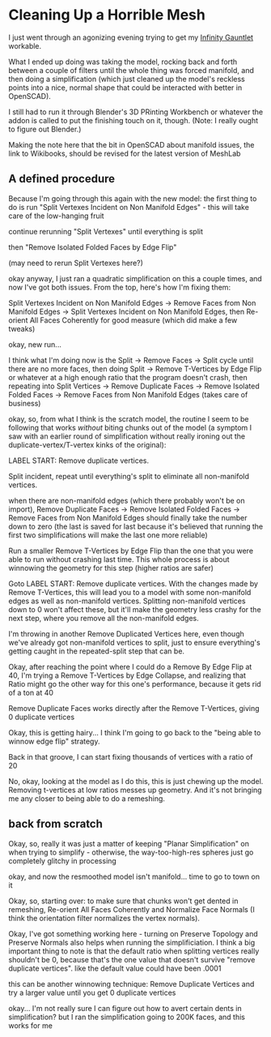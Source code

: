 # Cleaning Up a Horrible Mesh

I just went through an agonizing evening trying to get my [Infinity Gauntlet][] workable.

[Infinity Gauntlet]: 2s3yy-78sq8-v79dk-zfbfy-3n1cv

What I ended up doing was taking the model, rocking back and forth between a couple of filters until the whole thing was forced manifold, and then doing a simplification (which just cleaned up the model's reckless points into a nice, normal shape that could be interacted with better in OpenSCAD).

I still had to run it through Blender's 3D PRinting Workbench or whatever the addon is called to put the finishing touch on it, though. (Note: I really ought to figure out Blender.)

Making the note here that the bit in OpenSCAD about manifold issues, the link to Wikibooks, should be revised for the latest version of MeshLab

## A defined procedure

Because I'm going through this again with the new model: the first thing to do is run "Split Vertexes Incident on Non Manifold Edges" - this will take care of the low-hanging fruit

continue rerunning "Split Vertexes" until everything is split

then "Remove Isolated Folded Faces by Edge Flip"

(may need to rerun Split Vertexes here?)

okay anyway, I just ran a quadratic simplification on this a couple times, and now I've got both issues. From the top, here's how I'm fixing them:

Split Vertexes Incident on Non Manifold Edges -> Remove Faces from Non Manifold Edges ->
Split Vertexes Incident on Non Manifold Edges, then Re-orient All Faces Coherently for good measure (which did make a few tweaks)

okay, new run...

I think what I'm doing now is the Split -> Remove Faces -> Split cycle until there are no more faces, then doing Split -> Remove T-Vertices by Edge Flip or whatever at a high enough ratio that the program doesn't crash, then repeating into Split Vertices -> Remove Duplicate Faces -> Remove Isolated Folded Faces -> Remove Faces from Non Manifold Edges (takes care of business)

okay, so, from what I think is the scratch model, the routine I seem to be following that works *without* biting chunks out of the model (a symptom I saw with an earlier round of simplification without really ironing out the duplicate-vertex/T-vertex kinks of the original):

LABEL START: Remove duplicate vertices.

Split incident, repeat until everything's split to eliminate all non-manifold vertices.

when there are non-manifold edges (which there probably won't be on import), Remove Duplicate Faces -> Remove Isolated Folded Faces -> Remove Faces from Non Manifold Edges should finally take the number down to zero (the last is saved for last because it's believed that running the first two simplifications will make the last one more reliable)

Run a smaller Remove T-Vertices by Edge Flip than the one that you were able to run without crashing last time. This whole process is about winnowing the geometry for this step (higher ratios are safer)

Goto LABEL START: Remove duplicate vertices. With the changes made by Remove T-Vertices, this will lead you to a model with some non-manifold edges as well as non-manifold vertices. Splitting non-manifold vertices down to 0 won't affect these, but it'll make the geometry less crashy for the next step, where you remove all the non-manifold edges.

I'm throwing in another Remove Duplicated Vertices here, even though we've already got non-manifold vertices to split, just to ensure everything's getting caught in the repeated-split step that can be.

Okay, after reaching the point where I could do a Remove By Edge Flip at 40, I'm trying a Remove T-Vertices by Edge Collapse, and realizing that Ratio might go the other way for this one's performance, because it gets rid of a ton at 40

Remove Duplicate Faces works directly after the Remove T-Vertices, giving 0 duplicate vertices

Okay, this is getting hairy... I think I'm going to go back to the "being able to winnow edge flip" strategy.

Back in that groove, I can start fixing thousands of vertices with a ratio of 20

No, okay, looking at the model as I do this, this is just chewing up the model. Removing t-vertices at low ratios messes up geometry. And it's not bringing me any closer to being able to do a remeshing.

## back from scratch

Okay, so, really it was just a matter of keeping "Planar Simplification" on when trying to simplify - otherwise, the way-too-high-res spheres just go completely glitchy in processing

okay, and now the resmoothed model isn't manifold... time to go to town on it

Okay, so, starting over: to make sure that chunks won't get dented in remeshing, Re-orient All Faces Coherently and Normalize Face Normals (I think the orientation filter normalizes the vertex normals).

Okay, I've got something working here - turning on Preserve Topology and Preserve Normals also helps when running the simplificiation. I think a big important thing to note is that the default ratio when splitting vertices really shouldn't be 0, because that's the one value that doesn't survive "remove duplicate vertices". like the default value could have been .0001

this can be another winnowing technique: Remove Duplicate Vertices and try a larger value until you get 0 duplicate vertices

okay... I'm not really sure I can figure out how to avert certain dents in simplification? but I ran the simplification going to 200K faces, and this works for me
